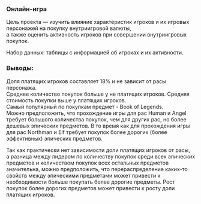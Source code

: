 ### Онлайн-игра
Цель проекта — изучить влияние характеристик игроков и их игровых персонажей на покупку внутриигровой валюты,  
а также оценить активность игроков при совершении внутриигровых покупок.

Набор данных: таблицы с информацией об игроках и их активности.

### Выводы:  
Доля платящих игроков составляет 18% и не зависит от расы персонажа.  
Среднее количество покупок больше у не платящих игроков. Средняя стоимость покупки выше у платящих игроков.  
Самый популярный по покупкам предмет - Book of Legends.  
Можно предположить, что прохождение игры для рас Human и Angel требует большого количества покупок, чем для других рас, но более дешевых эпических предметов. 
В то время как для прохождения игры для рас Northman и Elf требует покупок более дорогих (более эффективных) эпических предметов. 


Так как практически нет зависимости доли платящих игроков от расы,  
а разница между лидером по количеству покупок среди всех эпических предметов и количеством покупок всех остальных предметов значительна, 
можно предположить, что перераспределение каких-то свойств между эпическими предметами может привести к необходимости больше покупать более дорогие предметы.
Рост покупок более дорогих предметов может привести к росту доли платящих игроков. 
